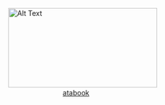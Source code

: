 <img src="https://encrypted-tbn0.gstatic.com/images?q=tbn:ANd9GcRs3vRMV9hySS5mTy-NgP9ajN0G1wDVHC3jRQ&usqp=CAU" alt="Alt Text" width="300" height="160"> <br>
　
　　　　　     　  [atabook](https://crucify.atabook.org)  　 <br>
